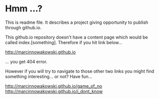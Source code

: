 # Hmm ...?
This is readme file. It describes a project giving opportunity to publish through github.io.

This github.io repository doesn't have a content page which would be called index.\[something\]. Therefore if you hit link below...

http://marcinnowakowski.github.io

... you get 404 error.

However if you will try to navigate to those other two links you might find something interesting... or not? Have fun...

http://marcinnowakowski.github.io/game_of_no
<br>
http://marcinnowakowski.github.io/i_dont_know
